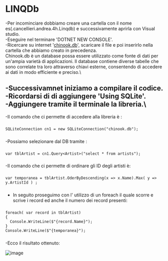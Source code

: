 # LINQDb
-Per incominciare dobbiamo creare una cartella con il nome es(.cancellieri.andrea.4h.Linqdb) e successivamente aprirla con Visual studio.\
-Eseguire nel terminare 'DOTNET NEW CONSOLE'.\
-Ricercare su internet '[chinook.db](https://www.sqlitetutorial.net/sqlite-sample-database/)', scaricare il file e poi inserirlo nella cartella che abbiamo creato in precedenza.\
Chinook.db è un database possa essere utilizzato come fonte di dati per un'ampia varietà di applicazioni. Il database contiene diverse tabelle che sono correlate tra loro attraverso chiavi esterne, consentendo di accedere ai dati in modo efficiente e preciso.\

-Successivamnet iniziamo a compilare il codice.\
-Ricordarsi di di aggiungere 'Using SQLite'.\
-Aggiungere tramite il terminale la libreria.\
----

-Il comando che ci permette di accedere alla libreria è :
###
    SQLiteConnection cn1 = new SQLiteConnection("chinook.db");
###

-Possiamo selezionare dal DB tramite :
###
    var tblArtist = cn1.Query<Artist>("select * from artists");
###

-Il comando che ci permette di ordinare gli ID degli artisti è:
###
    var temporanea = tblArtist.OderByDescending(x => x.Name).Max( y => y.ArtistId ) ;
###    

- In seguito proseguimo con l' utilizzo di un foreach il quale scorre  e scrive i record ed anche il numero dei record presenti:
###
    foreach( var record in tblArtist)
    {
      Console.WriteLine($"{record.Name}");
    }
    Console.WriteLine($"{temporanea}");
###
    
-Ecco il risultato ottenuto:

![image](https://github.com/Keinssz/LINQDb/assets/116791211/97e1196e-659a-4640-8ecb-7f052abc90e1)
